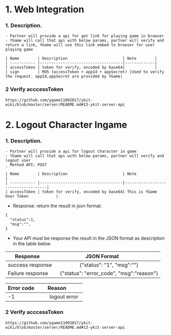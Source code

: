 # 1. Web Integration

### 1. Description.
	- Partner will provide a api for get link for playing game in browser
	- YGame will call that api with below params, partner will verify and return a link, YGame will use this link embed to browser for user playing game
	
	| Name        | Description                        | Note        |
	| ----------- |------------------------------------|-------------|
	| accessToken | token for verify, encoded by base64|             |
	| sign        | Md5 (accessToken + appId + appSecret) |Used to verify the request. appId,appSecret are provided by YGame|
 
### 2 Verify acccessToken

    https://github.com/ygame11092017/ykit-wiki/blob/master/server/README.md#13-ykit-server-api

# 2. Logout Character Ingame

### 1. Description.
	- Partner will provide a api for logout character in game
	- YGame will call that api with below params, partner will verify and logout user
	_ Method API: POST
	
	| Name        | Description                        | Note                               |
	| ----------- |------------------------------------|------------------------------------|
	| accessToken | token for verify, encoded by base64| This is YGame User Token            |
	
- Response: return the result in json format.
```
{
  "status":1,
  "msg":"",
}
```
- Your API must be response the result in the JSON format as description in the table below

| Response        |JSON Format            |
| ------------- |:-------------:|
| success response      | {"status": "1", "msg":""} |
| Failure response      | {"status": "error_code", "msg":"reason"} |

| Error code        |Reason            |
| ------------- |:-------------:|
| -1      | logout error |
### 2 Verify acccessToken

    https://github.com/ygame11092017/ykit-wiki/blob/master/server/README.md#13-ykit-server-api
